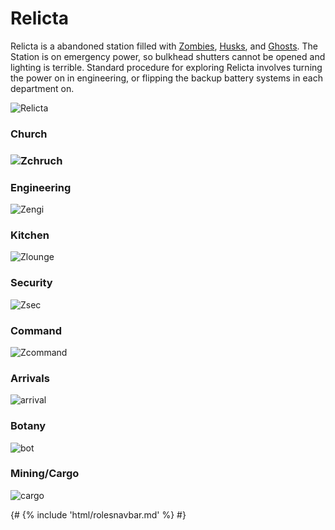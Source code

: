 # Relicta

Relicta is a abandoned station filled with [Zombies](Zombie.md), [Husks](Husk.md), and [Ghosts](Ghost.md). The Station is on emergency power, so bulkhead shutters cannot be opened and lighting is terrible. Standard procedure for exploring Relicta involves turning the power on in engineering, or flipping the backup battery systems in each department on.

![Relicta](\img\Relicta.png)

### Church

### ![Zchruch](\img\Gateway\Relicta\zchruch.png)



### Engineering
![Zengi](\img\Gateway\Relicta\zengi.png)

### Kitchen

![Zlounge](\img\Gateway\Relicta\zlounge.png)


### Security
![Zsec](\img\Gateway\Relicta\zsec.png)

### Command

![Zcommand](\img\Gateway\Relicta\zcommand.png)		

### Arrivals

![arrival](\img\Gateway\Relicta\arrivles.png)

###  Botany

![bot](\img\Gateway\Relicta\bot.png)

### Mining/Cargo 

![cargo](\img\Gateway\Relicta\mining.png)



  {# {% include 'html/rolesnavbar.md' %} #}